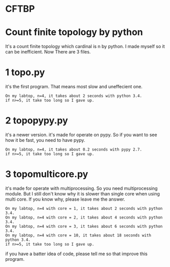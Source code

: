 # CFTBP
Count finite topology by python
===
It's a count finite topology which cardinal is n by python.
I made myself so it can be inefficient.
Now There are 3 files.
# 1 topo.py
it's the first program. 
That means most slow and uneffecient one.
```
On my labtop, n=4, it takes about 2 seconds with python 3.4.
if n>=5, it take too long so I gave up.
```
# 2 topopypy.py
it's a newer version.
it's made for operate on pypy.
So if you want to see how it be fast, you need to have pypy.
```
On my labtop, n=4, it takes about 0.2 seconds with pypy 2.7.
if n>=5, it take too long so I gave up.
```
# 3 topomulticore.py
it's made for operate with multiprocessing.
So you need multiprocessing module.
But I still don't know why it is slower than single core when using multi core.
If you know why, please leave me the answer.
```
On my labtop, n=4 with core = 1, it takes about 2 seconds with python 3.4.
On my labtop, n=4 with core = 2, it takes about 4 seconds with python 3.4.
On my labtop, n=4 with core = 3, it takes about 6 seconds with python 3.4.
On my labtop, n=4 with core = 10, it takes about 18 seconds with python 3.4.
if n>=5, it take too long so I gave up.
```
if you have a batter idea of code, please tell me so that improve this program.
